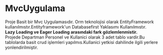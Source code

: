 # MvcUygulama
Proje Basit bir  Mvc Uygulamasıdır.
Orm teknolojisi olarak  EntityFramework kullanılmıstır.Entityframework'un Databasefirst Yaklasımı Kullanılmıstır.<br/>
**Lazy Loading ve Eager Loading arasındaki fark gözlemlenmistir.**<br/>
Projede Departman Personel ve Kullanici olarak 3 adet tablo vardir.Bu tablolarda basit crud işlemleri yapılmıs.Kullanici yetkisi dahilinde ilgili yerlere yonlendirilmiştir.


